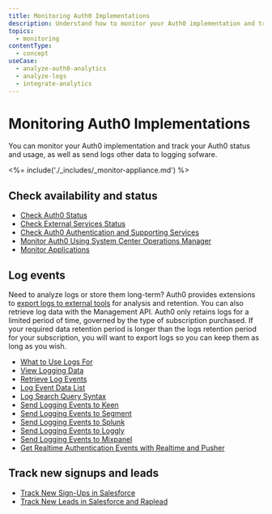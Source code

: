 ```yaml
---
title: Monitoring Auth0 Implementations
description: Understand how to monitor your Auth0 implementation and track your Auth0 usage, as well as how to send events and logs to external tools.
topics:
  - monitoring
contentType:
  - concept
useCase:
  - analyze-auth0-analytics
  - analyze-logs
  - integrate-analytics
---
```

# Monitoring Auth0 Implementations

You can monitor your Auth0 implementation and track your Auth0 status and usage, as well as send logs other data to logging sofware.

<%= include('./_includes/_monitor-appliance.md') %>

## Check availability and status

* [Check Auth0 Status](/monitoring/guides/check-status)
* [Check External Services Status](/monitoring/guides/check-external-services)
* [Check Auth0 Authentication and Supporting Services](/monitoring/guides/test-testall-endpoints)
* [Monitor Auth0 Using System Center Operations Manager](/monitoring/guides/monitor-using-SCOM)
* [Monitor Applications](/monitoring/guides/monitor-applications)

## Log events

Need to analyze logs or store them long-term? Auth0 provides extensions to [export logs to external tools](/logs) for analysis and retention. You can also retrieve log data with the Management API. Auth0 only retains logs for a limited period of time, governed by the type of subscription purchased. If your required data retention period is longer than the logs retention period for your subscription, you will want to export logs so you can keep them as long as you wish.

* [What to Use Logs For](/logs#what-can-i-use-logs-for-)
* [View Logging Data](/logs#how-to-view-log-data)
* [Retrieve Log Events](/logs#retrieving-logs-from-the-management-api)
* [Log Event Data List](/logs#log-data-event-listing)
* [Log Search Query Syntax](/logs/query-syntax)
* [Send Logging Events to Keen](/monitoring/guides/send-events-to-keenio)
* [Send Logging Events to Segment](/monitoring/guides/send-events-to-segmentio)
* [Send Logging Events to Splunk](/monitoring/guides/send-events-to-splunk)
* [Send Logging Events to Loggly](/extensions/loggly)
* [Send Logging Events to Mixpanel](/extensions/mixpanel)
* [Get Realtime Authentication Events with Realtime and Pusher](https://auth0.com/blog/get-realtime-auth-events-with-auth0-and-pusher/)

## Track new signups and leads

* [Track New Sign-Ups in Salesforce](/monitoring/guides/track-signups-salesforce)
* [Track New Leads in Salesforce and Raplead](/monitoring/guides/track-leads-salesforce-)
